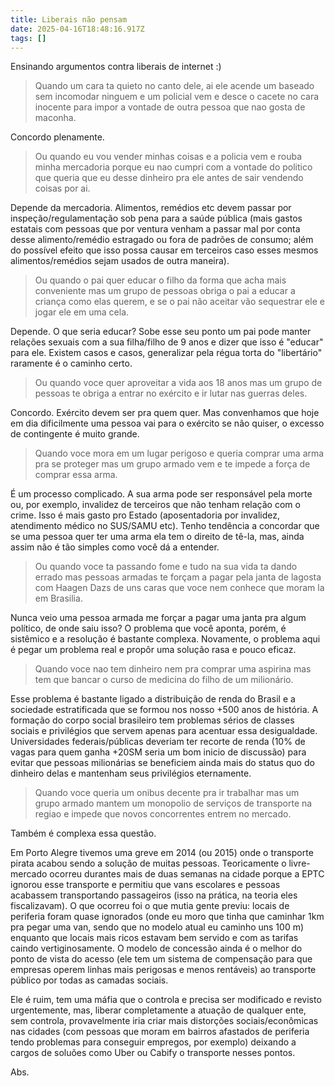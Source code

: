 ```yaml
---
title: Liberais não pensam
date: 2025-04-16T18:48:16.917Z
tags: []
---
```


Ensinando argumentos contra liberais de internet :)

> Quando um cara ta quieto no canto dele, ai ele acende um baseado sem incomodar ninguem e um policial vem e desce o cacete no cara inocente para impor a vontade de outra pessoa que nao gosta de maconha.

Concordo plenamente.

> Ou quando eu vou vender minhas coisas e a policia vem e rouba minha mercadoria porque eu nao cumpri com a vontade do politico que queria que eu desse dinheiro pra ele antes de sair vendendo coisas por ai.

Depende da mercadoria. Alimentos, remédios etc devem passar por inspeção/regulamentação sob pena para a saúde pública (mais gastos estatais com pessoas que por ventura venham a passar mal por conta desse alimento/remédio estragado ou fora de padrões de consumo; além do possível efeito que isso possa causar em terceiros caso esses mesmos alimentos/remédios sejam usados de outra maneira).

> Ou quando o pai quer educar o filho da forma que acha mais conveniente mas um grupo de pessoas obriga o pai a educar a criança como elas querem, e se o pai não aceitar vão sequestrar ele e jogar ele em uma cela.

Depende. O que seria educar? Sobe esse seu ponto um pai pode manter relações sexuais com a sua filha/filho de 9 anos e dizer que isso é "educar" para ele. Existem casos e casos, generalizar pela régua torta do "libertário" raramente é o caminho certo.

> Ou quando voce quer aproveitar a vida aos 18 anos mas um grupo de pessoas te obriga a entrar no exército e ir lutar nas guerras deles.

Concordo. Exército devem ser pra quem quer. Mas convenhamos que hoje em dia dificilmente uma pessoa vai para o exército se não quiser, o excesso de contingente é muito grande.

> Quando voce mora em um lugar perigoso e queria comprar uma arma pra se proteger mas um grupo armado vem e te impede a força de comprar essa arma.

É um processo complicado. A sua arma pode ser responsável pela morte ou, por exemplo, invalidez de terceiros que não tenham relação com o crime. Isso é mais gasto pro Estado (aposentadoria por invalidez, atendimento médico no SUS/SAMU etc). Tenho tendência a concordar que se uma pessoa quer ter uma arma ela tem o direito de tê-la, mas, ainda assim não é tão simples como você dá a entender.

> Ou quando voce ta passando fome e tudo na sua vida ta dando errado mas pessoas armadas te forçam a pagar pela janta de lagosta com Haagen Dazs de uns caras que voce nem conhece que moram la em Brasilia.

Nunca veio uma pessoa armada me forçar a pagar uma janta pra algum político, de onde saiu isso? O problema que você aponta, porém, é sistêmico e a resolução é bastante complexa. Novamente, o problema aqui é pegar um problema real e propôr uma solução rasa e pouco eficaz.

> Quando voce nao tem dinheiro nem pra comprar uma aspirina mas tem que bancar o curso de medicina do filho de um milionário.

Esse problema é bastante ligado a distribuição de renda do Brasil e a sociedade estratificada que se formou nos nosso +500 anos de história. A formação do corpo social brasileiro tem problemas sérios de classes sociais e privilégios que servem apenas para acentuar essa desigualdade. Universidades federais/públicas deveriam ter recorte de renda (10% de vagas para quem ganha +20SM seria um bom inicio de discussão) para evitar que pessoas milionárias se beneficiem ainda mais do status quo do dinheiro delas e mantenham seus privilégios eternamente.

> Quando voce queria um onibus decente pra ir trabalhar mas um grupo armado mantem um monopolio de serviços de transporte na regiao e impede que novos concorrentes entrem no mercado.

Também é complexa essa questão.

Em Porto Alegre tivemos uma greve em 2014 (ou 2015) onde o transporte pirata acabou sendo a solução de muitas pessoas. Teoricamente o livre-mercado ocorreu durantes mais de duas semanas na cidade porque a EPTC ignorou esse transporte e permitiu que vans escolares e pessoas acabassem transportando passageiros (isso na prática, na teoria eles fiscalizavam). O que ocorreu foi o que mutia gente previu: locais de periferia foram quase ignorados (onde eu moro que tinha que caminhar 1km pra pegar uma van, sendo que no modelo atual eu caminho uns 100 m) enquanto que locais mais ricos estavam bem servido e com as tarifas caindo vertiginosamente. O modelo de concessão ainda é o melhor do ponto de vista do acesso (ele tem um sistema de compensação para que empresas operem linhas mais perigosas e menos rentáveis) ao transporte público por todas as camadas sociais.

Ele é ruim, tem uma máfia que o controla e precisa ser modificado e revisto urgentemente, mas, liberar completamente a atuação de qualquer ente, sem controla, provavelmente iria criar mais distorções sociais/econômicas nas cidades (com pessoas que moram em bairros afastados de periferia tendo problemas para conseguir empregos, por exemplo) deixando a cargos de soluões como Uber ou Cabify o transporte nesses pontos.

Abs.
